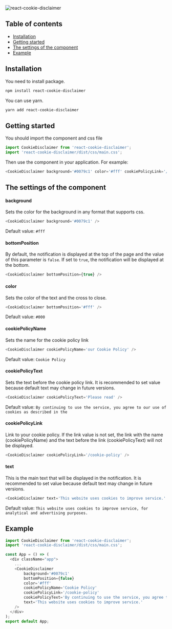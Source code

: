 ![react-cookie-disclaimer](https://repository-images.githubusercontent.com/229484861/fbde4700-36cf-11ea-88fe-db2690c68f8e)

## Table of contents
* [Installation](#installation)
* [Getting started](#gettingstarted)
* [The settings of the component](#settings)
* [Example](#example)

<a name="installation"></a>
## Installation
You need to install package.
```bash
npm install react-cookie-disclaimer
```
You can use yarn.
```bash
yarn add react-cookie-disclaimer
```
<a name="gettingstarted"></a>
## Getting started
You should import the component and css file
```js
import CookieDisclaimer from 'react-cookie-disclaimer';
import 'react-cookie-disclaimer/dist/css/main.css';
```
Then use the component in your application. For example:
```typescript jsx
<CookieDisclaimer background='#0079c1' color='#fff' cookiePolicyLink='/cookie-policy' />
```

<a name="settings"></a>
## The settings of the component
#### background
Sets the color for the background in any format that supports css.
```typescript jsx
<CookieDisclaimer background='#0079c1' />
```
Default value: ``` #fff ```

#### bottomPosition
By default, the notification is displayed at the top of the page and the value of this parameter is ```false```. 
If set to ```true```, the notification will be displayed at the bottom.
```typescript jsx
<CookieDisclaimer bottomPosition={true} />
```

#### color
Sets the color of the text and the cross to close.
```typescript jsx
<CookieDisclaimer bottomPosition='#fff' />
```
Default value: ``` #000 ```

#### cookiePolicyName
Sets the name for the cookie policy link
```typescript jsx
<CookieDisclaimer cookiePolicyName='our Cookie Policy' />
```
Default value: ``` Cookie Policy ```

#### cookiePolicyText
Sets the text before the cookie policy link. 
It is recommended to set value because default text may change in future versions.
```typescript jsx
<CookieDisclaimer cookiePolicyText='Please read' />
```
Default value: ``` By continuing to use the service, you agree to our use of cookies as described in the ```

#### cookiePolicyLink
Link to your cookie policy. 
If the link value is not set, the link with the name (cookiePolicyName) and the text before the link (cookiePolicyText) will not be displayed.
```typescript jsx
<CookieDisclaimer cookiePolicyLink='/cookie-policy' />
```

#### text
This is the main text that will be displayed in the notification. It is recommended to set value because default text may change in future versions.
```typescript jsx
<CookieDisclaimer text='This website uses cookies to improve service.' />
```
Default value: ``` This website uses cookies to improve service, for analytical and advertising purposes. ```

<a name="example"></a>
## Example
```typescript jsx
import CookieDisclaimer from 'react-cookie-disclaimer';
import 'react-cookie-disclaimer/dist/css/main.css';

const App = () => (
  <div className="app">
    ...
    <CookieDisclaimer 
        background='#0079c1' 
        bottomPosition={false}
        color='#fff'
        cookiePolicyName='Cookie Policy'
        cookiePolicyLink='/cookie-policy' 
        cookiePolicyText='By continuing to use the service, you agree to our'
        text='This website uses cookies to improve service.'
    />
  </div>
);
export default App;
```
